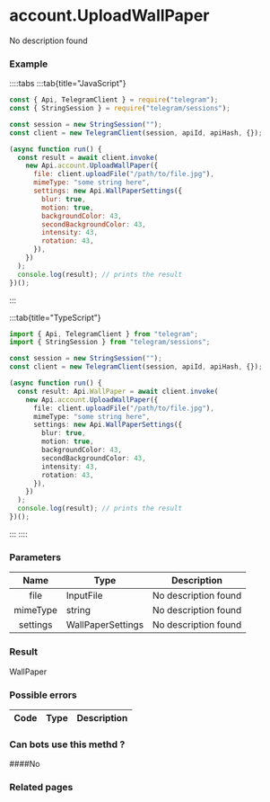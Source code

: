 # account.UploadWallPaper

No description found

### [](#example)Example

::::tabs
:::tab{title="JavaScript"}

```js
const { Api, TelegramClient } = require("telegram");
const { StringSession } = require("telegram/sessions");

const session = new StringSession("");
const client = new TelegramClient(session, apiId, apiHash, {});

(async function run() {
  const result = await client.invoke(
    new Api.account.UploadWallPaper({
      file: client.uploadFile("/path/to/file.jpg"),
      mimeType: "some string here",
      settings: new Api.WallPaperSettings({
        blur: true,
        motion: true,
        backgroundColor: 43,
        secondBackgroundColor: 43,
        intensity: 43,
        rotation: 43,
      }),
    })
  );
  console.log(result); // prints the result
})();
```

:::

:::tab{title="TypeScript"}

```ts
import { Api, TelegramClient } from "telegram";
import { StringSession } from "telegram/sessions";

const session = new StringSession("");
const client = new TelegramClient(session, apiId, apiHash, {});

(async function run() {
  const result: Api.WallPaper = await client.invoke(
    new Api.account.UploadWallPaper({
      file: client.uploadFile("/path/to/file.jpg"),
      mimeType: "some string here",
      settings: new Api.WallPaperSettings({
        blur: true,
        motion: true,
        backgroundColor: 43,
        secondBackgroundColor: 43,
        intensity: 43,
        rotation: 43,
      }),
    })
  );
  console.log(result); // prints the result
})();
```

:::
::::

### [](#parameters)Parameters

|   Name   | Type              | Description          |
| :------: | ----------------- | -------------------- |
|   file   | InputFile         | No description found |
| mimeType | string            | No description found |
| settings | WallPaperSettings | No description found |

### [](#result)Result

WallPaper

### [](#possible-errors)Possible errors

| Code | Type | Description |
| :--: | ---- | ----------- |

### [](#can-bots-use-this-method)Can bots use this methd ?

####No

### [](#related-pages)Related pages
